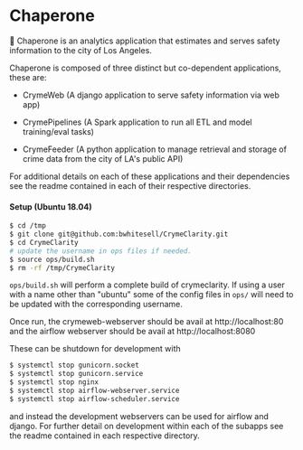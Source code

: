 # Chaperone
🚓 Chaperone is an analytics application that estimates and serves safety information to the city of Los Angeles.

Chaperone is composed of three distinct but co-dependent applications, these are:
  - CrymeWeb (A django application to serve safety information via web app)
  
  - CrymePipelines (A Spark application to run all ETL and model training/eval tasks)
  
  - CrymeFeeder (A python application to manage retrieval and storage of crime data from the city of LA's public API)
  
For additional details on each of these applications and their dependencies see the readme contained in each of their respective directories.

#### Setup (Ubuntu 18.04)
```bash
$ cd /tmp
$ git clone git@github.com:bwhitesell/CrymeClarity.git
$ cd CrymeClarity
# update the username in ops files if needed.
$ source ops/build.sh
$ rm -rf /tmp/CrymeClarity
```
`ops/build.sh` will perform a complete build of crymeclarity. If using a user with a name other than "ubuntu" some of 
the config files in `ops/` will need to be updated with the corresponding username.

Once run, the crymeweb-webserver should be avail at http://localhost:80 and the airflow webserver
should be avail at http://localhost:8080

These can be shutdown for development with 
```bash
$ systemctl stop gunicorn.socket
$ systemctl stop gunicorn.service
$ systemctl stop nginx
$ systemctl stop airflow-webserver.service
$ systemctl stop airflow-scheduler.service
```

and instead the development webservers can be used for airflow and django. For further detail on 
development within each of the subapps see the readme contained in each respective directory.
 
 
 
 
